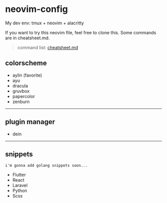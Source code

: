 # neovim-config

My dev env: tmux + neovim + alacritty

If you want to try this neovim file, feel free to clone this.
Some commands are in cheatsheet.md.
 
> command list: [cheatsheet.md](https://github.com/lil-shimon/neovim-config/blob/master/cheatsheet.md)


## colorscheme
- aylin (favorite)
- ayu
- dracula
- gruvbox
- papercolor
- zenburn

---

## plugin manager
- dein

---

## snippets
`i'm gonna add golang snippets soon...`
- Flutter
- React
- Laravel
- Python
- Scss

